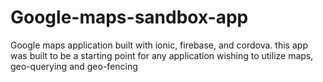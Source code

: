 # Google-maps-sandbox-app
Google maps application built with ionic, firebase, and cordova.
this app was built to be a starting point for any application wishing to utilize maps, geo-querying and geo-fencing
